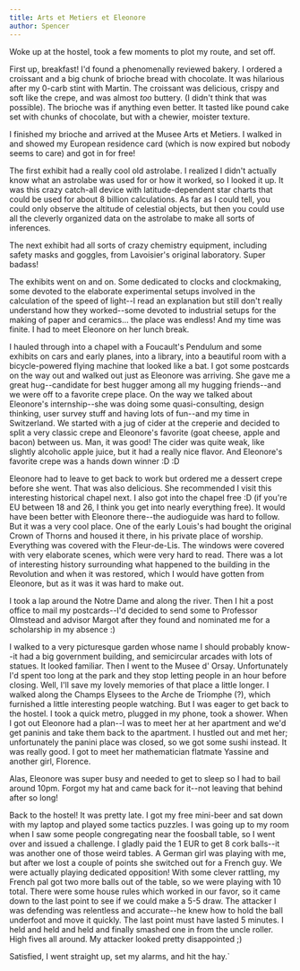 ```yaml
---
title: Arts et Metiers et Eleonore
author: Spencer
---
```


Woke up at the hostel, took a few moments to plot my route, and set off.

First up, breakfast! I'd found a phenomenally reviewed bakery. I ordered a croissant and a big chunk of brioche bread with chocolate. It was hilarious after my 0-carb stint with Martin. The croissant was delicious, crispy and soft like the crepe, and was almost *too* buttery. (I didn't think that was possible). The brioche was if anything even better. It tasted like pound cake set with chunks of chocolate, but with a chewier, moister texture.

I finished my brioche and arrived at the Musee Arts et Metiers. I walked in and showed my European residence card (which is now expired but nobody seems to care) and got in for free!

The first exhibit had a really cool old astrolabe. I realized I didn't actually know what an astrolabe was used for or how it worked, so I looked it up. It was this crazy catch-all device with latitude-dependent star charts that could be used for about 8 billion calculations. As far as I could tell, you could only observe the altitude of celestial objects, but then you could use all the cleverly organized data on the astrolabe to make all sorts of inferences.

The next exhibit had all sorts of crazy chemistry equipment, including safety masks and goggles, from Lavoisier's original laboratory. Super badass!

The exhibits went on and on. Some dedicated to clocks and clockmaking, some devoted to the elaborate experimental setups involved in the calculation of the speed of light--I read an explanation but still don't really understand how they worked--some devoted to industrial setups for the making of paper and ceramics... the place was endless! And my time was finite. I had to meet Eleonore on her lunch break.

I hauled through into a chapel with a Foucault's Pendulum and some exhibits on cars and early planes, into a library, into a beautiful room with a bicycle-powered flying machine that looked like a bat. I got some postcards on the way out and walked out just as Eleonore was arriving. She gave me a great hug--candidate for best hugger among all my hugging friends--and we were off to a favorite crepe place. On the way we talked about Eleonore's internship--she was doing some quasi-consulting, design thinking, user survey stuff and having lots of fun--and my time in Switzerland. We started with a jug of cider at the creperie and decided to split a very classic crepe and Eleonore's favorite (goat cheese, apple and bacon) between us. Man, it was good! The cider was quite weak, like slightly alcoholic apple juice, but it had a really nice flavor. And Eleonore's favorite crepe was a hands down winner :D :D

Eleonore had to leave to get back to work but ordered me a dessert crepe before she went. That was also delicious. She recommended I visit this interesting historical chapel next. I also got into the chapel free :D (if you're EU between 18 and 26, I think you get into nearly everything free). It would have been better with Eleonore there--the audioguide was hard to follow. But it was a very cool place. One of the early Louis's had bought the original Crown of Thorns and housed it there, in his private place of worship. Everything was covered with the Fleur-de-Lis. The windows were covered with very elaborate scenes, which were very hard to read. There was a lot of interesting history surrounding what happened to the building in the Revolution and when it was restored, which I would have gotten from Eleonore, but as it was it was hard to make out.

I took a lap around the Notre Dame and along the river. Then I hit a post office to mail my postcards--I'd decided to send some to Professor Olmstead and advisor Margot after they found and nominated me for a scholarship in my absence :)

I walked to a very picturesque garden whose name I should probably know--it had a big government building, and semicircular arcades with lots of statues. It looked familiar. Then I went to the Musee d' Orsay. Unfortunately I'd spent too long at the park and they stop letting people in an hour before closing. Well, I'll save my lovely memories of that place a little longer. I walked along the Champs Elysees to the Arche de Triomphe (?), which furnished a little interesting people watching. But I was eager to get back to the hostel. I took a quick metro, plugged in my phone, took a shower. When I got out Eleonore had a plan--I was to meet her at her apartment and we'd get paninis and take them back to the apartment. I hustled out and met her; unfortunately the panini place was closed, so we got some sushi instead. It was really good. I got to meet her mathematician flatmate Yassine and another girl, Florence.

Alas, Eleonore was super busy and needed to get to sleep so I had to bail around 10pm. Forgot my hat and came back for it--not leaving that behind after so long!

Back to the hostel! It was pretty late. I got my free mini-beer and sat down with my laptop and played some tactics puzzles. I was going up to my room when I saw some people congregating near the foosball table, so I went over and issued a challenge. I gladly paid the 1 EUR to get 8 cork balls--it was another one of those weird tables. A German girl was playing with me, but after we lost a couple of points she switched out for a French guy. We were actually playing dedicated opposition! With some clever rattling, my French pal got two more balls out of the table, so we were playing with 10 total. There were some house rules which worked in our favor, so it came down to the last point to see if we could make a 5-5 draw. The attacker I was defending was relentless and accurate--he knew how to hold the ball underfoot and move it quickly. The last point must have lasted 5 minutes. I held and held and held and finally smashed one in from the uncle roller. High fives all around. My attacker looked pretty disappointed ;)

Satisfied, I went straight up, set my alarms, and hit the hay.`


